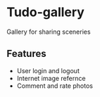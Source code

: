 # Tudo-gallery
Gallery for sharing sceneries
## Features
* User login and logout
* Internet image refernce
* Comment and rate photos
